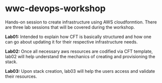 # wwc-devops-workshop

Hands-on session to create infrastructure using AWS cloudformtion. There are three lab sessions that will be covered during the workshop.

**Lab01:** Intended to explain how CFT is basically structured and how one can go about updating it for their respective infrastructure needs.

**Lab02:** Once all necessary aws resources are codified via CFT template, lab02 will help understand the mechanics of creating and provisioning the stack.

**Lab03:** Upon stack creation, lab03 will help the users access and validate their resources. 
